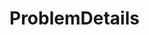 #  ProblemDetails

<api-schema openapi-path="../../specifications/shapeUpSwagger2.json" name="ProblemDetails"/>